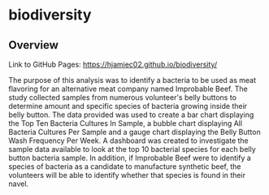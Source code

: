 # biodiversity
## Overview
Link to GitHub Pages: https://hjamiec02.github.io/biodiversity/

The purpose of this analysis was to identify a bacteria to be used as meat flavoring for an alternative meat company named Improbable Beef.  The study collected samples from numerous volunteer's belly buttons to determine amount and specific species of bacteria growing inside their belly button.  The data provided was used to create a bar chart displaying the Top Ten Bacteria Cultures In Sample, a bubble chart displaying All Bacteria Cultures Per Sample and a gauge chart displaying the Belly Button Wash Frequency Per Week.  A dashboard was created  to investigate the sample data available to look at the top 10 bacterial species for each belly button bacteria sample. In addition, if Improbable Beef were to identify a species of bacteria as a candidate to manufacture synthetic beef, the volunteers will be able to identify whether that species is found in their navel.
